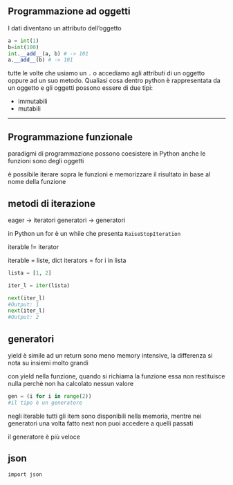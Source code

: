 ## Programmazione ad oggetti
I dati diventano un attributo dell’oggetto

```python
a = int(1)
b=int(100)
int.__add__(a, b) # -> 101
a.__add__(b) # -> 101

```

tutte le volte che usiamo un `.` o accediamo agli attributi di un oggetto oppure ad un suo metodo. 
Qualiasi cosa dentro python è rappresentata da un oggetto e gli oggetti possono essere di due tipi:
- immutabili
- mutabili

---
## Programmazione funzionale 
paradigmi di programmazione possono coesistere in Python
anche le funzioni sono degli oggetti 

è possibile iterare sopra le funzioni e memorizzare il risultato in base al nome della funzione

## metodi di iterazione

eager → iteratori
generatori → generatori

in Python un for è un while che presenta `RaiseStopIteration`

iterable != iterator

iterable = liste, dict
iterators = for i in lista

```python
lista = [1, 2]

iter_l = iter(lista)

next(iter_l)
#Output: 1
next(iter_l)
#Output: 2
```

## generatori

yield è simile ad un return
sono meno memory intensive, la differenza si nota su insiemi molto grandi

con yield nella funzione, quando si richiama la funzione essa non restituisce nulla perchè non ha calcolato nessun valore
```python
gen = (i for i in range(2))
#il tipo è un generatore

```

negli iterable tutti gli item sono disponibili nella memoria, mentre nei generatori una volta fatto next non puoi accedere a quelli passati

il generatore è più veloce

## json

`import json`























































